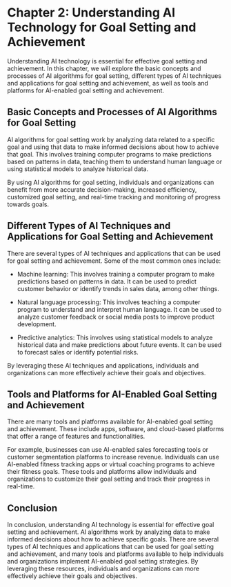 Chapter 2: Understanding AI Technology for Goal Setting and Achievement
=======================================================================

Understanding AI technology is essential for effective goal setting and achievement. In this chapter, we will explore the basic concepts and processes of AI algorithms for goal setting, different types of AI techniques and applications for goal setting and achievement, as well as tools and platforms for AI-enabled goal setting and achievement.

Basic Concepts and Processes of AI Algorithms for Goal Setting
--------------------------------------------------------------

AI algorithms for goal setting work by analyzing data related to a specific goal and using that data to make informed decisions about how to achieve that goal. This involves training computer programs to make predictions based on patterns in data, teaching them to understand human language or using statistical models to analyze historical data.

By using AI algorithms for goal setting, individuals and organizations can benefit from more accurate decision-making, increased efficiency, customized goal setting, and real-time tracking and monitoring of progress towards goals.

Different Types of AI Techniques and Applications for Goal Setting and Achievement
----------------------------------------------------------------------------------

There are several types of AI techniques and applications that can be used for goal setting and achievement. Some of the most common ones include:

* Machine learning: This involves training a computer program to make predictions based on patterns in data. It can be used to predict customer behavior or identify trends in sales data, among other things.

* Natural language processing: This involves teaching a computer program to understand and interpret human language. It can be used to analyze customer feedback or social media posts to improve product development.

* Predictive analytics: This involves using statistical models to analyze historical data and make predictions about future events. It can be used to forecast sales or identify potential risks.

By leveraging these AI techniques and applications, individuals and organizations can more effectively achieve their goals and objectives.

Tools and Platforms for AI-Enabled Goal Setting and Achievement
---------------------------------------------------------------

There are many tools and platforms available for AI-enabled goal setting and achievement. These include apps, software, and cloud-based platforms that offer a range of features and functionalities.

For example, businesses can use AI-enabled sales forecasting tools or customer segmentation platforms to increase revenue. Individuals can use AI-enabled fitness tracking apps or virtual coaching programs to achieve their fitness goals. These tools and platforms allow individuals and organizations to customize their goal setting and track their progress in real-time.

Conclusion
----------

In conclusion, understanding AI technology is essential for effective goal setting and achievement. AI algorithms work by analyzing data to make informed decisions about how to achieve specific goals. There are several types of AI techniques and applications that can be used for goal setting and achievement, and many tools and platforms available to help individuals and organizations implement AI-enabled goal setting strategies. By leveraging these resources, individuals and organizations can more effectively achieve their goals and objectives.
